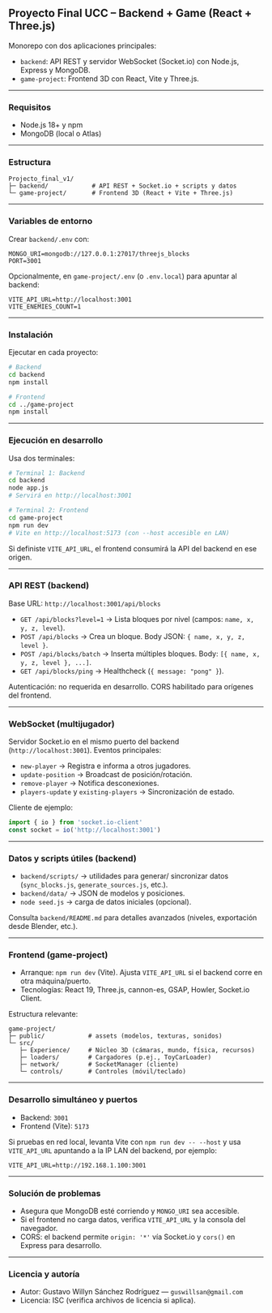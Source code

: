 ## Proyecto Final UCC – Backend + Game (React + Three.js)

Monorepo con dos aplicaciones principales:

- `backend`: API REST y servidor WebSocket (Socket.io) con Node.js, Express y MongoDB.
- `game-project`: Frontend 3D con React, Vite y Three.js.

---

### Requisitos

- Node.js 18+ y npm
- MongoDB (local o Atlas)

---

### Estructura

```
Projecto_final_v1/
├─ backend/            # API REST + Socket.io + scripts y datos
└─ game-project/       # Frontend 3D (React + Vite + Three.js)
```

---

### Variables de entorno

Crear `backend/.env` con:

```env
MONGO_URI=mongodb://127.0.0.1:27017/threejs_blocks
PORT=3001
```

Opcionalmente, en `game-project/.env` (o `.env.local`) para apuntar al backend:

```env
VITE_API_URL=http://localhost:3001
VITE_ENEMIES_COUNT=1
```

---

### Instalación

Ejecutar en cada proyecto:

```bash
# Backend
cd backend
npm install

# Frontend
cd ../game-project
npm install
```

---

### Ejecución en desarrollo

Usa dos terminales:

```bash
# Terminal 1: Backend
cd backend
node app.js
# Servirá en http://localhost:3001

# Terminal 2: Frontend
cd game-project
npm run dev
# Vite en http://localhost:5173 (con --host accesible en LAN)
```

Si definiste `VITE_API_URL`, el frontend consumirá la API del backend en ese origen.

---

### API REST (backend)

Base URL: `http://localhost:3001/api/blocks`

- `GET /api/blocks?level=1` → Lista bloques por nivel (campos: `name, x, y, z, level`).
- `POST /api/blocks` → Crea un bloque. Body JSON: `{ name, x, y, z, level }`.
- `POST /api/blocks/batch` → Inserta múltiples bloques. Body: `[{ name, x, y, z, level }, ...]`.
- `GET /api/blocks/ping` → Healthcheck (`{ message: "pong" }`).

Autenticación: no requerida en desarrollo. CORS habilitado para orígenes del frontend.

---

### WebSocket (multijugador)

Servidor Socket.io en el mismo puerto del backend (`http://localhost:3001`). Eventos principales:

- `new-player` → Registra e informa a otros jugadores.
- `update-position` → Broadcast de posición/rotación.
- `remove-player` → Notifica desconexiones.
- `players-update` y `existing-players` → Sincronización de estado.

Cliente de ejemplo:

```js
import { io } from 'socket.io-client'
const socket = io('http://localhost:3001')
```

---

### Datos y scripts útiles (backend)

- `backend/scripts/` → utilidades para generar/ sincronizar datos (`sync_blocks.js`, `generate_sources.js`, etc.).
- `backend/data/` → JSON de modelos y posiciones.
- `node seed.js` → carga de datos iniciales (opcional).

Consulta `backend/README.md` para detalles avanzados (niveles, exportación desde Blender, etc.).

---

### Frontend (game-project)

- Arranque: `npm run dev` (Vite). Ajusta `VITE_API_URL` si el backend corre en otra máquina/puerto.
- Tecnologías: React 19, Three.js, cannon-es, GSAP, Howler, Socket.io Client.

Estructura relevante:

```
game-project/
├─ public/            # assets (modelos, texturas, sonidos)
└─ src/
   ├─ Experience/     # Núcleo 3D (cámaras, mundo, física, recursos)
   ├─ loaders/        # Cargadores (p.ej., ToyCarLoader)
   ├─ network/        # SocketManager (cliente)
   └─ controls/       # Controles (móvil/teclado)
```

---

### Desarrollo simultáneo y puertos

- Backend: `3001`
- Frontend (Vite): `5173`

Si pruebas en red local, levanta Vite con `npm run dev -- --host` y usa `VITE_API_URL` apuntando a la IP LAN del backend, por ejemplo:

```env
VITE_API_URL=http://192.168.1.100:3001
```

---

### Solución de problemas

- Asegura que MongoDB esté corriendo y `MONGO_URI` sea accesible.
- Si el frontend no carga datos, verifica `VITE_API_URL` y la consola del navegador.
- CORS: el backend permite `origin: '*'` vía Socket.io y `cors()` en Express para desarrollo.

---

### Licencia y autoría

- Autor: Gustavo Willyn Sánchez Rodríguez — `guswillsan@gmail.com`
- Licencia: ISC (verifica archivos de licencia si aplica).


